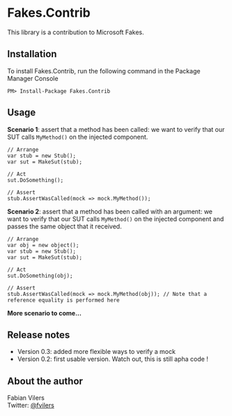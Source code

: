 Fakes.Contrib
=============
This library is a contribution to Microsoft Fakes.

Installation
------------
To install Fakes.Contrib, run the following command in the Package Manager Console

```
PM> Install-Package Fakes.Contrib
```

Usage
-----
**Scenario 1**: assert that a method has been called: we want to verify that our SUT calls `MyMethod()` on the injected component.

```
// Arrange
var stub = new Stub();
var sut = MakeSut(stub);

// Act
sut.DoSomething();

// Assert
stub.AssertWasCalled(mock => mock.MyMethod());
```

**Scenario 2**: assert that a method has been called with an argument: we want to verify that our SUT calls `MyMethod()` on the injected component and passes the same object that it received.

```
// Arrange
var obj = new object();
var stub = new Stub();
var sut = MakeSut(stub);

// Act
sut.DoSomething(obj);

// Assert
stub.AssertWasCalled(mock => mock.MyMethod(obj)); // Note that a reference equality is performed here
```

**More scenario to come...**

Release notes
-------------
* Version 0.3: added more flexible ways to verify a mock
* Version 0.2: first usable version. Watch out, this is still apha code !

About the author
------
Fabian Vilers  
Twitter: [@fvilers](http://www.twitter.com/fvilers)
